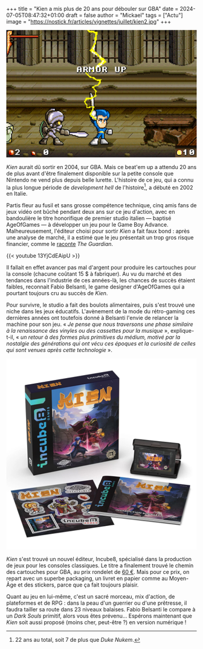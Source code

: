 +++
title = "Kien a mis plus de 20 ans pour débouler sur GBA"
date = 2024-07-05T08:47:32+01:00
draft = false
author = "Mickael"
tags = ["Actu"]
image = "https://nostick.fr/articles/vignettes/juillet/kien2.jpg"
+++

![Kien](kien2.jpg "")

*Kien* aurait dû sortir en 2004, sur GBA. Mais ce beat'em up a attendu 20 ans de plus avant d'être finalement disponible sur la petite console que Nintendo ne vend plus depuis belle lurette. L'histoire de ce jeu, qui a connu la plus longue période de *development hell* de l'histoire[^1], a débuté en 2002 en Italie.

Partis fleur au fusil et sans grosse compétence technique, cinq amis fans de jeux vidéo ont bûché pendant deux ans sur ce jeu d'action, avec en bandoulière le titre honorifique de premier studio italien — baptisé AgeOfGames — à développer un jeu pour le Game Boy Advance. Malheureusement, l'éditeur choisi pour sortir *Kien* a fait faux bond : après une analyse de marché, il a estimé que le jeu présentait un trop gros risque financier, comme le [raconte](https://www.theguardian.com/games/article/2024/jul/04/kein-the-most-delayed-video-game-in-history-released-after-22-years) *The Guardian*.

{{< youtube 13YjCdEAipU >}} 

Il fallait en effet avancer pas mal d'argent pour produire les cartouches pour la console (chacune coûtant 15 $ à fabriquer). Au vu du marché et des tendances dans l'industrie de ces années-là, les chances de succès étaient faibles, reconnait Fabio Belsanti, le game designer d'AgeOfGames qui a pourtant toujours cru au succès de *Kien*.

Pour survivre, le studio a fait des boulots alimentaires, puis s'est trouvé une niche dans les jeux éducatifs. L'avènement de la mode du rétro-gaming ces dernières années ont toutefois donné à Belsanti l'envie de relancer la machine pour son jeu. « *Je pense que nous traversons une phase similaire à la renaissance des vinyles ou des cassettes pour la musique* », explique-t-il, « *un retour à des formes plus primitives du médium, motivé par la nostalgie des générations qui ont vécu ces époques et la curiosité de celles qui sont venues après cette technologie* ».

![Kien](kien.jpg "Il ne manque plus que le GBA.")

*Kien* s'est trouvé un nouvel éditeur, Incube8, spécialisé dans la production de jeux pour les consoles classiques. Le titre a finalement trouvé le chemin des cartouches pour GBA, au prix rondelet de [60 €](https://incube8games.com/fr-eu/products/kien-gba). Mais pour ce prix, on repart avec un superbe packaging, un livret en papier comme au Moyen-Âge et des stickers, parce que ça fait toujours plaisir.

Quant au jeu en lui-même, c'est un sacré morceau, mix d'action, de plateformes et de RPG : dans la peau d'un guerrier ou d'une prêtresse, il faudra tailler sa route dans 23 niveaux balaises. Fabio Belsanti le compare à un *Dark Souls* primitif, alors vous êtes prévenu… Espérons maintenant que *Kien* soit aussi proposé (moins cher, peut-être ?) en version numérique !

[^1]: 22 ans au total, soit 7 de plus que *Duke Nukem*.